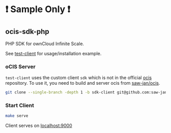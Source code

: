 # :exclamation: Sample Only :exclamation:

## ocis-sdk-php

PHP SDK for ownCloud Infinite Scale.

See [test-client](./test-client/) for usage/installation example.

### oCIS Server

`test-client` uses the custom client `sdk` which is not in the official [ocis](https://github.com/owncloud/ocis) repository. To use it, you need to build and server ocis from [saw-jan/ocis](https://github.com/saw-jan/ocis/tree/sdk-client).

```bash
git clone --single-branch -depth 1 -b sdk-client git@github.com:saw-jan/ocis.git
```

### Start Client

```bash
make serve
```

Client serves on [localhost:9000](http://localhost:9000)
